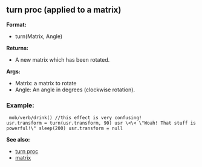 ## turn proc (applied to a matrix)

**Format:**
+   turn(Matrix, Angle)
<!-- -->
**Returns:**
+   A new matrix which has been rotated.
<!-- -->
**Args:**
+   Matrix: a matrix to rotate
+   Angle: An angle in degrees (clockwise rotation).
### Example:

```
 mob/verb/drink() //this effect is very confusing!
usr.transform = turn(usr.transform, 90) usr \<\< \"Woah! That stuff is
powerful!\" sleep(200) usr.transform = null 
```


**See also:**
+   [turn proc](/ref/proc/turn.md) 
+   [matrix](/ref/matrix.md) <!-- -->